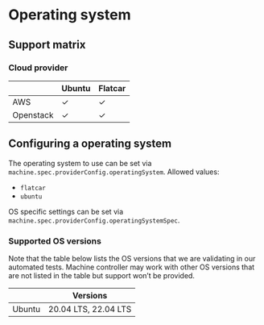 # Operating system

## Support matrix

### Cloud provider

|   | Ubuntu | Flatcar |
|---|---|---|
| AWS | ✓ | ✓ |
| Openstack | ✓ | ✓ |

## Configuring a operating system

The operating system to use can be set via `machine.spec.providerConfig.operatingSystem`.
Allowed values:

- `flatcar`
- `ubuntu`

OS specific settings can be set via `machine.spec.providerConfig.operatingSystemSpec`.

### Supported OS versions

Note that the table below lists the OS versions that we are validating in our automated tests.
Machine controller may work with other OS versions that are not listed in the table but support won’t be provided.

|   | Versions |
|---|---|
| Ubuntu | 20.04 LTS, 22.04 LTS |
